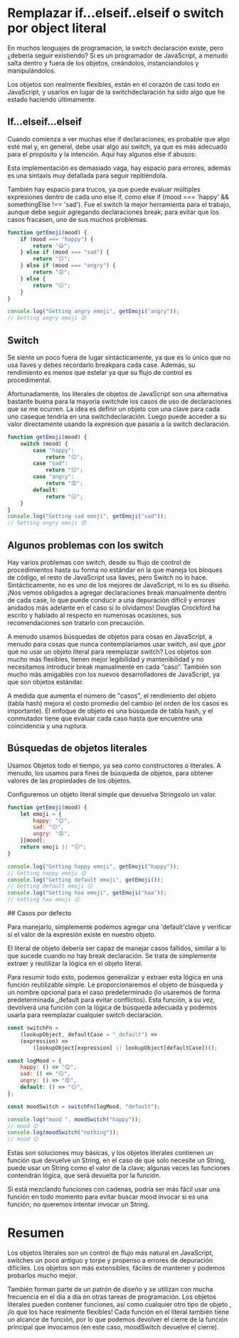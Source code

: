 # Remplazar if...elseif..elseif o switch por object literal

<p>En muchos lenguajes de programación, la switch declaración existe, pero ¿debería seguir existiendo? Si es un programador de JavaScript, a menudo salta dentro y fuera de los objetos, creándolos, instanciandolos y manipulándolos.</p>
<p>Los objetos son realmente flexibles, están en el corazón de casi todo en JavaScript, y usarlos en lugar de la switchdeclaración ha sido algo que he estado haciendo últimamente.</p>

## If...elseif...elseif

<p>Cuando comienza a ver muchas else if declaraciones, es probable que algo esté mal y, en general, debe usar algo así switch, ya que es más adecuado para el propósito y la intención. Aquí hay algunos else if abusos:</p>
<p>Esta implementación es demasiado vaga, hay espacio para errores, además es una sintaxis muy detallada para seguir repitiéndola.</p>
<p>También hay espacio para trucos, ya que puede evaluar múltiples expresiones dentro de cada uno else if, como else if (mood === 'happy' &amp;&amp; somethingElse !== 'sad'). Fue el switch la mejor herramienta para el trabajo, aunque debe seguir agregando declaraciones break; para evitar que los casos fracasen, uno de sus muchos problemas.</p>

```javascript
function getEmoji(mood) {
    if (mood === "happy") {
        return "😃";
    } else if (mood === "sad") {
        return "😔";
    } else if (mood === "angry") {
        return "😡";
    } else {
        return "😑";
    }
}

console.log("Getting angry emoji", getEmoji("angry"));
// Getting angry emoji 😡
```

## Switch

<p> Se siente un poco fuera de lugar sintácticamente, ya que es lo único que no usa llaves y debes recordarlo breakpara cada case. Además, su rendimiento es menos que estelar ya que su flujo de control es procedimental.</p>
<p> Afortunadamente, los literales de objetos de JavaScript son una alternativa bastante buena para la mayoría switchde los casos de uso de declaraciones que se me ocurren. La idea es definir un objeto con una clave para cada uno caseque tendría en una switchdeclaración. Luego puede acceder a su valor directamente usando la expresión que pasaría a la switch declaración.</p>

```javascript
function getEmoji(mood) {
    switch (mood) {
        case "happy":
            return "😊";
        case "sad":
            return "😔";
        case "angry":
            return "😡";
        default:
            return "😑";
    }
}
console.log("Getting sad emoji", getEmoji("sad"));
// Getting angry emoji 😡
```

## Algunos problemas con los switch

<p>Hay varios problemas con switch, desde su flujo de control de procedimientos hasta su forma no estándar en la que maneja los bloques de código, el resto de JavaScript usa llaves, pero Switch no lo hace. Sintácticamente, no es uno de los mejores de JavaScript, ni lo es su diseño. ¡Nos vemos obligados a agregar declaraciones break manualmente dentro de cada case, lo que puede conducir a una depuración difícil y errores anidados más adelante en el caso si lo olvidamos! Douglas Crockford ha escrito y hablado al respecto en numerosas ocasiones, sus recomendaciones son tratarlo con precaución.</p>
<p>A menudo usamos búsquedas de objetos para cosas en JavaScript, a menudo para cosas que nunca contemplaríamos usar switch, así que ¿por qué no usar un objeto literal para reemplazar switch? Los objetos son mucho más flexibles, tienen mejor legibilidad y mantenibilidad y no necesitamos introducir break manualmente en cada “caso”. También son mucho más amigables con los nuevos desarrolladores de JavaScript, ya que son objetos estándar.</p>
<p>A medida que aumenta el número de "casos", el rendimiento del objeto (tabla hash) mejora el costo promedio del cambio (el orden de los casos es importante). El enfoque de objeto es una búsqueda de tabla hash, y el conmutador tiene que evaluar cada caso hasta que encuentre una coincidencia y una ruptura.</p>

## Búsquedas de objetos literales

<p>Usamos Objetos todo el tiempo, ya sea como constructores o literales. A menudo, los usamos para fines de búsqueda de objetos, para obtener valores de las propiedades de los objetos.</p>
<p>Configuremos un objeto literal simple que devuelva Stringsolo un valor.</p>

```javascript
function getEmoji(mood) {
    let emoji = {
        happy: "😊",
        sad: "😔",
        angry: "😡",
    }[mood];
    return emoji || "😑";
}

console.log("Getting happy emoji", getEmoji("happy"));
// Getting happy emoji 😊
console.log("Getting default emoji", getEmoji());
// Getting default emoji 😑
console.log("Getting haa emoji", getEmoji("haa"));
// Getting haa emoji 😑
```

## Casos por defecto

<p>Para manejarlo, simplemente podemos agregar una 'default'clave y verificar si el valor de la expresión existe en nuestro objeto.</p>
<p>El literal de objeto debería ser capaz de manejar casos fallidos, similar a lo que sucede cuando no hay break declaración. Se trata de simplemente extraer y reutilizar la lógica en el objeto literal.</p>
<p>Para resumir todo esto, podemos generalizar y extraer esta lógica en una función reutilizable simple. Le proporcionaremos el objeto de búsqueda y un nombre opcional para el caso predeterminado (lo usaremos de forma predeterminada _default para evitar conflictos). Esta función, a su vez, devolverá una función con la lógica de búsqueda adecuada y podemos usarla para reemplazar cualquier switch declaración.</p>

```javascript
const switchFn =
    (lookupObject, defaultCase = "_default") =>
    (expression) =>
        (lookupObject[expression] || lookupObject[defaultCase])();

const logMood = {
    happy: () => "😊",
    sad: () => "😔",
    ungry: () => "😡",
    default: () => "😑",
};

const moodSwitch = switchFn(logMood, "default");

console.log("mood ", moodSwitch("happy"));
// mood 😊
console.log(moodSwitch("nothing"));
// mood 😑
```
<p>Estas son soluciones muy básicas, y los objetos literales contienen un función que devuelve un String, en el caso de que solo necesite un String, puede usar un String como el valor de la clave; algunas veces las funciones contendrán lógica, que será devuelta por la función.</p>
<p> Si está mezclando funciones con cadenas, podría ser más fácil usar una función en todo momento para evitar buscar mood invocar si es una función; no queremos intentar invocar un String.</p>

# Resumen

<p>Los objetos literales son un control de flujo más natural en JavaScript, switches un poco antiguo y torpe y propenso a errores de depuración difíciles. Los objetos son más extensibles, fáciles de mantener y podemos probarlos mucho mejor. </p>
<p>También forman parte de un patrón de diseño y se utilizan con mucha frecuencia en el día a día en otras tareas de programación. Los objetos literales pueden contener funciones, así como cualquier otro tipo de objeto , ¡lo que los hace realmente flexibles! Cada función en el literal también tiene un alcance de función, por lo que podemos devolver el cierre de la función principal que invocamos (en este caso, moodSwitch devuelve el cierre).</p>